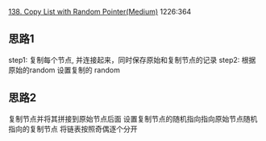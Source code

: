 [138. Copy List with Random Pointer(Medium)](https://leetcode.com/problems/copy-list-with-random-pointer/)
1226:364


## 思路1
step1: 复制每个节点, 并连接起来，同时保存原始和复制节点的记录
step2: 根据原始的random 设置复制的 random


## 思路2
复制节点并将其拼接到原始节点后面
设置复制节点的随机指向指向原始节点随机指向的复制节点
将链表按照奇偶逐个分开